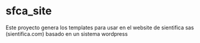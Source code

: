 # sfca_site
Este proyecto genera los templates para usar en el website de sientifica sas (sientifica.com) basado en un sistema wordpress
